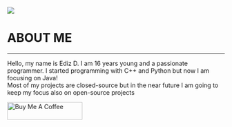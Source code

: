 <a href="https://eduralti.com"><img src="https://i.imgur.com/mmwTFOD.png"></a>
<h1> ABOUT ME </H1>
<hr>
<p>Hello, my name is Ediz D.
I am 16 years young and a passionate programmer. I started programming
with C++ and Python but now I am focusing on Java!<br> Most of my projects are
closed-source but in the near future I am going to
keep my focus also on open-source projects</p>
<a href="https://www.buymeacoffee.com/gitignore" target="_blank"><img src="https://cdn.buymeacoffee.com/buttons/default-orange.png" alt="Buy Me A Coffee" height="41" width="174"></a>

<!--
**scrookde/scrookde** is a ✨ _special_ ✨ repository because its `README.md` (this file) appears on your GitHub profile.

